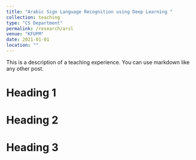 ```yaml
---
title: "Arabic Sign Language Recognition using Deep Learning "
collection: teaching
type: "CS Department"
permalink: /research/arsl
venue: "KFUPM"
date: 2021-01-01
location: ""
---
```


This is a description of a teaching experience. You can use markdown like any other post.

Heading 1
======

Heading 2
======

Heading 3
======
